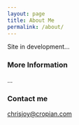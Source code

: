 ```yaml
---
layout: page
title: About Me
permalink: /about/
---
```


Site in development...

### More Information

...

### Contact me

[chrisjoy@cropian.com](mailto:chrisjoy@cropian.com)